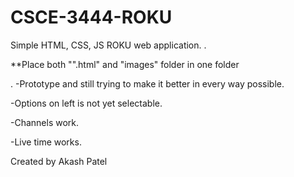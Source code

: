 # CSCE-3444-ROKU
Simple HTML, CSS, JS ROKU web application.
.


**Place both "".html" and "images" folder in one folder


.
-Prototype and still trying to make it better in every way possible.

-Options on left is not yet selectable.

-Channels work.

-Live time works.


Created by Akash Patel
